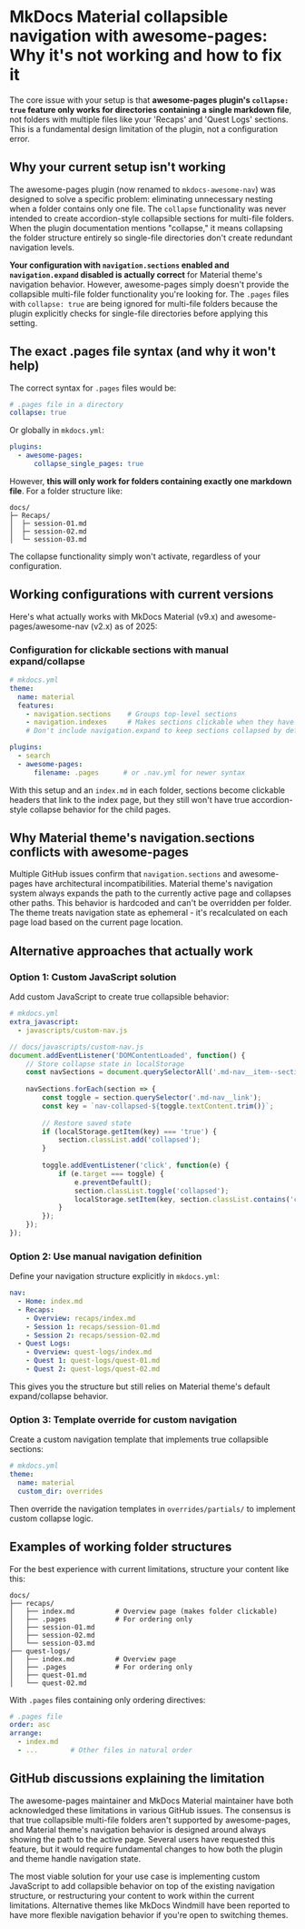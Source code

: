 # MkDocs Material collapsible navigation with awesome-pages: Why it's not working and how to fix it

The core issue with your setup is that **awesome-pages plugin's `collapse: true` feature only works for directories containing a single markdown file**, not folders with multiple files like your 'Recaps' and 'Quest Logs' sections. This is a fundamental design limitation of the plugin, not a configuration error.

## Why your current setup isn't working

The awesome-pages plugin (now renamed to `mkdocs-awesome-nav`) was designed to solve a specific problem: eliminating unnecessary nesting when a folder contains only one file. The `collapse` functionality was never intended to create accordion-style collapsible sections for multi-file folders. When the plugin documentation mentions "collapse," it means collapsing the folder structure entirely so single-file directories don't create redundant navigation levels.

**Your configuration with `navigation.sections` enabled and `navigation.expand` disabled is actually correct** for Material theme's navigation behavior. However, awesome-pages simply doesn't provide the collapsible multi-file folder functionality you're looking for. The `.pages` files with `collapse: true` are being ignored for multi-file folders because the plugin explicitly checks for single-file directories before applying this setting.

## The exact .pages file syntax (and why it won't help)

The correct syntax for `.pages` files would be:
```yaml
# .pages file in a directory
collapse: true
```

Or globally in `mkdocs.yml`:
```yaml
plugins:
  - awesome-pages:
      collapse_single_pages: true
```

However, **this will only work for folders containing exactly one markdown file**. For a folder structure like:
```
docs/
├─ Recaps/
│  ├─ session-01.md
│  ├─ session-02.md
│  └─ session-03.md
```
The collapse functionality simply won't activate, regardless of your configuration.

## Working configurations with current versions

Here's what actually works with MkDocs Material (v9.x) and awesome-pages/awesome-nav (v2.x) as of 2025:

### Configuration for clickable sections with manual expand/collapse
```yaml
# mkdocs.yml
theme:
  name: material
  features:
    - navigation.sections    # Groups top-level sections
    - navigation.indexes     # Makes sections clickable when they have index.md
    # Don't include navigation.expand to keep sections collapsed by default

plugins:
  - search
  - awesome-pages:
      filename: .pages      # or .nav.yml for newer syntax
```

With this setup and an `index.md` in each folder, sections become clickable headers that link to the index page, but they still won't have true accordion-style collapse behavior for the child pages.

## Why Material theme's navigation.sections conflicts with awesome-pages

Multiple GitHub issues confirm that `navigation.sections` and awesome-pages have architectural incompatibilities. Material theme's navigation system always expands the path to the currently active page and collapses other paths. This behavior is hardcoded and can't be overridden per folder. The theme treats navigation state as ephemeral - it's recalculated on each page load based on the current page location.

## Alternative approaches that actually work

### Option 1: Custom JavaScript solution
Add custom JavaScript to create true collapsible behavior:

```yaml
# mkdocs.yml
extra_javascript:
  - javascripts/custom-nav.js
```

```javascript
// docs/javascripts/custom-nav.js
document.addEventListener('DOMContentLoaded', function() {
    // Store collapse state in localStorage
    const navSections = document.querySelectorAll('.md-nav__item--section');
    
    navSections.forEach(section => {
        const toggle = section.querySelector('.md-nav__link');
        const key = `nav-collapsed-${toggle.textContent.trim()}`;
        
        // Restore saved state
        if (localStorage.getItem(key) === 'true') {
            section.classList.add('collapsed');
        }
        
        toggle.addEventListener('click', function(e) {
            if (e.target === toggle) {
                e.preventDefault();
                section.classList.toggle('collapsed');
                localStorage.setItem(key, section.classList.contains('collapsed'));
            }
        });
    });
});
```

### Option 2: Use manual navigation definition
Define your navigation structure explicitly in `mkdocs.yml`:

```yaml
nav:
  - Home: index.md
  - Recaps:
    - Overview: recaps/index.md
    - Session 1: recaps/session-01.md
    - Session 2: recaps/session-02.md
  - Quest Logs:
    - Overview: quest-logs/index.md
    - Quest 1: quest-logs/quest-01.md
    - Quest 2: quest-logs/quest-02.md
```

This gives you the structure but still relies on Material theme's default expand/collapse behavior.

### Option 3: Template override for custom navigation
Create a custom navigation template that implements true collapsible sections:

```yaml
# mkdocs.yml
theme:
  name: material
  custom_dir: overrides
```

Then override the navigation templates in `overrides/partials/` to implement custom collapse logic.

## Examples of working folder structures

For the best experience with current limitations, structure your content like this:

```
docs/
├── recaps/
│   ├── index.md          # Overview page (makes folder clickable)
│   ├── .pages            # For ordering only
│   ├── session-01.md
│   ├── session-02.md
│   └── session-03.md
├── quest-logs/
│   ├── index.md          # Overview page
│   ├── .pages            # For ordering only
│   ├── quest-01.md
│   └── quest-02.md
```

With `.pages` files containing only ordering directives:
```yaml
# .pages file
order: asc
arrange:
  - index.md
  - ...        # Other files in natural order
```

## GitHub discussions explaining the limitation

The awesome-pages maintainer and MkDocs Material maintainer have both acknowledged these limitations in various GitHub issues. The consensus is that true collapsible multi-file folders aren't supported by awesome-pages, and Material theme's navigation behavior is designed around always showing the path to the active page. Several users have requested this feature, but it would require fundamental changes to how both the plugin and theme handle navigation state.

The most viable solution for your use case is implementing custom JavaScript to add collapsible behavior on top of the existing navigation structure, or restructuring your content to work within the current limitations. Alternative themes like MkDocs Windmill have been reported to have more flexible navigation behavior if you're open to switching themes.